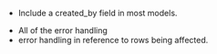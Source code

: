 - Include a created_by field in most models.

* All of the error handling
* error handling in reference to rows being affected.
